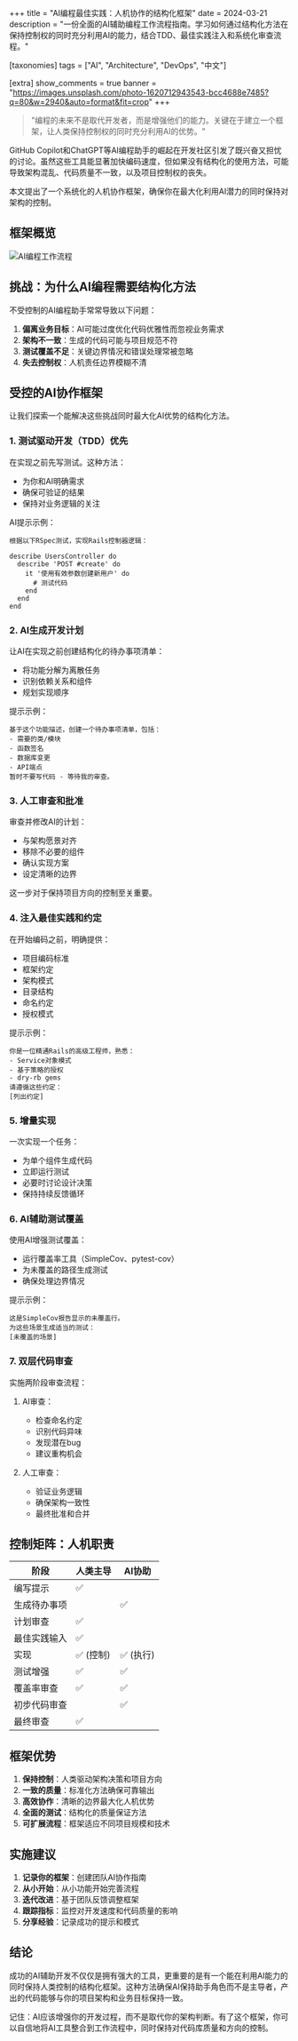 +++
title = "AI编程最佳实践：人机协作的结构化框架"
date = 2024-03-21
description = "一份全面的AI辅助编程工作流程指南。学习如何通过结构化方法在保持控制权的同时充分利用AI的能力，结合TDD、最佳实践注入和系统化审查流程。"

[taxonomies]
tags = ["AI", "Architecture", "DevOps", "中文"]

[extra]
show_comments = true
banner = "https://images.unsplash.com/photo-1620712943543-bcc4688e7485?q=80&w=2940&auto=format&fit=crop"
+++

> "编程的未来不是取代开发者，而是增强他们的能力。关键在于建立一个框架，让人类保持控制权的同时充分利用AI的优势。"

GitHub Copilot和ChatGPT等AI编程助手的崛起在开发社区引发了既兴奋又担忧的讨论。虽然这些工具能显著加快编码速度，但如果没有结构化的使用方法，可能导致架构混乱、代码质量不一致，以及项目控制权的丧失。

本文提出了一个系统化的人机协作框架，确保你在最大化利用AI潜力的同时保持对架构的控制。

## 框架概览

![AI编程工作流程](workflow.jpg)

## 挑战：为什么AI编程需要结构化方法

不受控制的AI编程助手常常导致以下问题：

1. **偏离业务目标**：AI可能过度优化代码优雅性而忽视业务需求
2. **架构不一致**：生成的代码可能与项目规范不符
3. **测试覆盖不足**：关键边界情况和错误处理常被忽略
4. **失去控制权**：人机责任边界模糊不清

## 受控的AI协作框架

让我们探索一个能解决这些挑战同时最大化AI优势的结构化方法。

### 1. 测试驱动开发（TDD）优先

在实现之前先写测试。这种方法：
- 为你和AI明确需求
- 确保可验证的结果
- 保持对业务逻辑的关注

AI提示示例：
```
根据以下RSpec测试，实现Rails控制器逻辑：

describe UsersController do
  describe 'POST #create' do
    it '使用有效参数创建新用户' do
      # 测试代码
    end
  end
end
```

### 2. AI生成开发计划

让AI在实现之前创建结构化的待办事项清单：
- 将功能分解为离散任务
- 识别依赖关系和组件
- 规划实现顺序

提示示例：
```
基于这个功能描述，创建一个待办事项清单，包括：
- 需要的类/模块
- 函数签名
- 数据库变更
- API端点
暂时不要写代码 - 等待我的审查。
```

### 3. 人工审查和批准

审查并修改AI的计划：
- 与架构愿景对齐
- 移除不必要的组件
- 确认实现方案
- 设定清晰的边界

这一步对于保持项目方向的控制至关重要。

### 4. 注入最佳实践和约定

在开始编码之前，明确提供：
- 项目编码标准
- 框架约定
- 架构模式
- 目录结构
- 命名约定
- 授权模式

提示示例：
```
你是一位精通Rails的高级工程师，熟悉：
- Service对象模式
- 基于策略的授权
- dry-rb gems
请遵循这些约定：
[列出约定]
```

### 5. 增量实现

一次实现一个任务：
- 为单个组件生成代码
- 立即运行测试
- 必要时讨论设计决策
- 保持持续反馈循环

### 6. AI辅助测试覆盖

使用AI增强测试覆盖：
- 运行覆盖率工具（SimpleCov、pytest-cov）
- 为未覆盖的路径生成测试
- 确保处理边界情况

提示示例：
```
这是SimpleCov报告显示的未覆盖行。
为这些场景生成适当的测试：
[未覆盖的场景]
```

### 7. 双层代码审查

实施两阶段审查流程：
1. AI审查：
   - 检查命名约定
   - 识别代码异味
   - 发现潜在bug
   - 建议重构机会

2. 人工审查：
   - 验证业务逻辑
   - 确保架构一致性
   - 最终批准和合并

## 控制矩阵：人机职责

| 阶段 | 人类主导 | AI协助 |
|------|---------|--------|
| 编写提示 | ✅ | |
| 生成待办事项 | | ✅ |
| 计划审查 | ✅ | |
| 最佳实践输入 | ✅ | |
| 实现 | ✅ (控制) | ✅ (执行) |
| 测试增强 | ✅ | ✅ |
| 覆盖率审查 | ✅ | ✅ |
| 初步代码审查 | | ✅ |
| 最终审查 | ✅ | |

## 框架优势

1. **保持控制**：人类驱动架构决策和项目方向
2. **一致的质量**：标准化方法确保可靠输出
3. **高效协作**：清晰的边界最大化人机优势
4. **全面的测试**：结构化的质量保证方法
5. **可扩展流程**：框架适应不同项目规模和技术

## 实施建议

1. **记录你的框架**：创建团队AI协作指南
2. **从小开始**：从小功能开始完善流程
3. **迭代改进**：基于团队反馈调整框架
4. **跟踪指标**：监控对开发速度和代码质量的影响
5. **分享经验**：记录成功的提示和模式

## 结论

成功的AI辅助开发不仅仅是拥有强大的工具，更重要的是有一个能在利用AI能力的同时保持人类控制的结构化框架。这种方法确保AI保持助手角色而不是主导者，产出的代码能够与你的项目架构和业务目标保持一致。

记住：AI应该增强你的开发过程，而不是取代你的架构判断。有了这个框架，你可以自信地将AI工具整合到工作流程中，同时保持对代码库质量和方向的控制。 